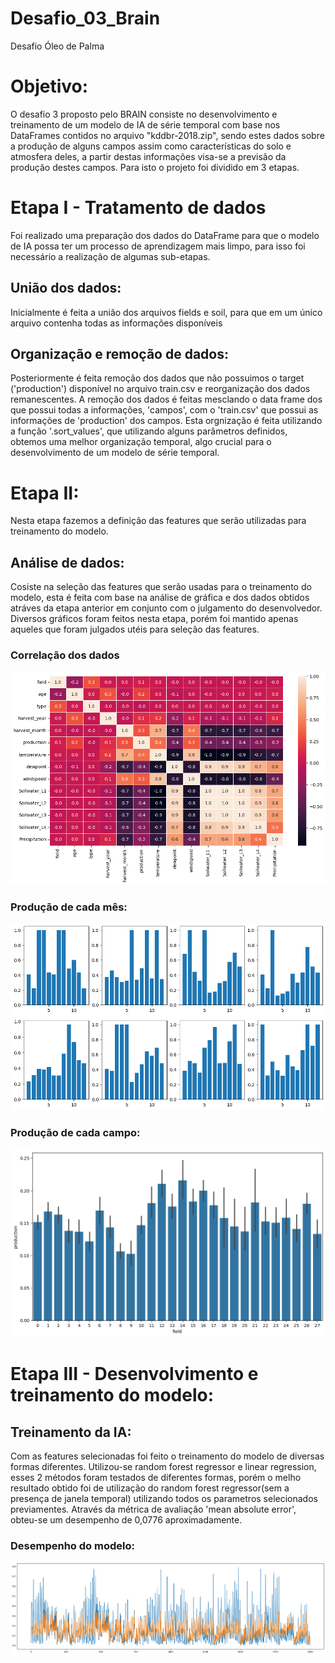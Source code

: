 # Desafio_03_Brain
Desafio Óleo de Palma

# Objetivo:
O desafio 3 proposto pelo BRAIN consiste no desenvolvimento  e treinamento de um modelo de IA de série temporal com base nos DataFrames contidos no arquivo "kddbr-2018.zip", sendo estes dados sobre a produção de alguns campos assim como características do solo e atmosfera deles, a partir destas informações visa-se a previsão da produção destes campos. Para isto o projeto foi dividido em 3 etapas.

# Etapa I - Tratamento de dados
Foi realizado uma preparação dos dados do DataFrame para que o modelo de IA possa ter um processo de aprendizagem mais limpo, para isso foi necessário a realização de algumas sub-etapas.

## União dos dados:
Inicialmente é feita a união dos arquivos fields e soil, para que em um único arquivo contenha todas as informações disponíveis

## Organização e remoção de dados:
Posteriormente é feita remoção dos dados que não possuimos o target ('production') disponível no arquivo train.csv e reorganização dos dados remanescentes. A remoção dos dados é feitas mesclando o data frame dos que possui todas a informações, 'campos', com o 'train.csv' que possui as informações de 'production' dos campos. Esta orgnização é feita utilizando a função '.sort_values', que utilizando alguns parâmetros definidos, obtemos uma melhor organização temporal, algo crucial para o desenvolvimento de um modelo de série temporal.


# Etapa II:
Nesta etapa fazemos a definição das features que serão utilizadas para treinamento do modelo.

## Análise de dados:
Cosiste na seleção das features que serão usadas para o treinamento do modelo, esta é feita com base na análise de gráfica e dos dados obtidos atráves da etapa anterior em conjunto com o julgamento do desenvolvedor. Diversos gráficos foram feitos nesta etapa, porém foi mantido apenas aqueles que foram julgados utéis para seleção das features.

### Correlação dos dados
![alt text](/desafio03/imagens/grafico_corr.png)

### Produção de cada mês:
![alt text](/desafio03/imagens/prod_meses.png)

### Produção de cada campo:
![alt text](/desafio03/imagens/prod_fields.png)

# Etapa III - Desenvolvimento e treinamento do modelo:
## Treinamento da IA:
Com as features selecionadas foi feito o treinamento do modelo de diversas formas diferentes. Utilizou-se random forest regressor e linear regression, esses 2 métodos foram testados de diferentes formas, porém o melho resultado obtido foi de utilização do random forest regressor(sem a presença de janela temporal) utilizando todos os parametros selecionados previamentes. Através da métrica de avaliação 'mean absolute error', obteu-se um desempenho de 0,0776 aproximadamente.

### Desempenho do modelo:
![alt text](/desafio03/imagens/desempenho_model.png)